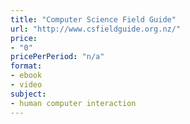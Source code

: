 ```yaml
---
title: "Computer Science Field Guide"
url: "http://www.csfieldguide.org.nz/"
price: 
- "0"
pricePerPeriod: "n/a"
format: 
- ebook
- video
subject: 
- human computer interaction
---
```

